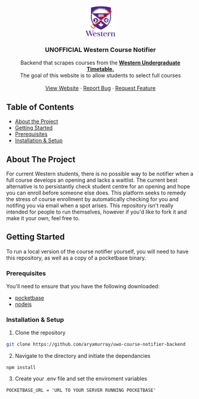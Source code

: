 <!--
*** Shout out to cbaron3 @ https://github.com/cbaron3
*** for this README template. Most of this is from his repository over at https://github.com/cbaron3/uwo-tt-api
*** All the code here is my own. 
-->


<!-- PROJECT LOGO -->
<br />
<p align="center">
  <a href="https://github.com/aryamurray/uwo-course-notifier-backend">
    <img src="assets/uwo.png" alt="Logo" width="80" height="80">
  </a>

  <h3 align="center">UNOFFICIAL Western Course Notifier</h3>
  <p align="center">
    Backend that scrapes courses from the <a href="https://studentservices.uwo.ca/secure/timetables/mastertt/ttindex.cfm"><strong>Western Undergraduate Timetable. </strong></a>
    <br />
    The goal of this website is to allow students to select full courses 
    <br />
    <br />
    <a href="">View Website</a>
    ·
    <a href="https://github.com/aryamurray/uwo-course-notifier-backend/issues">Report Bug</a>
    ·
    <a href="https://github.com/aryamurray/uwo-course-notifier-backend/pulls">Request Feature</a>
  </p>
</p>


<!-- TABLE OF CONTENTS -->
## Table of Contents

* [About the Project](#about-the-project)
* [Getting Started](#about-the-project)
* [Prerequisites](#prerequisites)
* [Installation & Setup](#installation--setup)

<!-- ABOUT THE PROJECT -->
## About The Project

For current Western students, there is no possible way to be notifier when a full course develops an opening and lacks a waitlist. The current best alternative is to persistantly check student centre for an opening and hope you can enroll before someone else does. This platform seeks to remedy the stress of course enrollment by automatically checking for you and notifing you via email when a spot arises. This repository isn't really intended for people to run themselves, however if you'd like to fork it and make it your own, feel free to.


<!-- GETTING STARTED -->
## Getting Started

To run a local version of the course notifier yourself, you will need to have this repository, as well as a copy of a pocketbase binary.

### Prerequisites

You'll need to ensure that you have the following downloaded:

* [pocketbase](https://github.com/pocketbase/pocketbase/releases)
* [nodejs](https://nodejs.org/en/download)

### Installation & Setup
 
1. Clone the repository
```sh
git clone https://github.com/aryamurray/uwo-course-notifier-backend
```
2. Navigate to the directory and initiate the dependancies
```
npm install
```
3. Create your .env file and set the enviroment variables
```
POCKETBASE_URL = 'URL TO YOUR SERVER RUNNING POCKETBASE'
```



